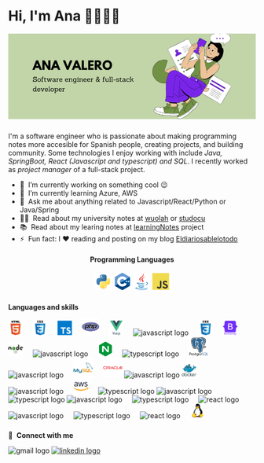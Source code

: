 
<h1>Hi, I'm Ana 👋🏽👩‍💻</h1>

<img src="ProfileBanner.png" alt="Banner that says Ana Valero - Software engineer & full-stack developer"/>

###

I'm a software engineer who is passionate about making programming notes more accesible for Spanish people, creating projects, and building community. Some technologies I enjoy working with include *Java, SpringBoot, React (Javascript and typescript) and SQL*. I recently worked as *project manager* of a full-stack project.

- 🔭 &nbsp;I’m currently working on something cool :wink:
- 🌱 &nbsp;I’m currently learning Azure, AWS
- 💬 &nbsp;Ask me about anything related to Javascript/React/Python or Java/Spring
- 👨‍💻 &nbsp;Read about my university notes at [wuolah](https://wuolah.com/profile/anavalero5?referral=anao52) or [studocu](https://www.studocu.com/es/user/31431423?origin=user-menu)
- 📚 &nbsp;Read about my learing notes at [learningNotes](https://github.com/anavagi/LearningNotes) project
- ⚡ &nbsp;Fun fact: I :heart: reading and posting on my blog [Eldiariosablelotodo](https://eldiariosablelotodo.blogspot.com/)


<div align="center"> 

#### Programming Languages
 <img src="https://raw.githubusercontent.com/devicons/devicon/master/icons/python/python-original.svg" alt="python" height="35"/>
<img src="https://raw.githubusercontent.com/devicons/devicon/master/icons/cplusplus/cplusplus-original.svg" alt="cplusplus" height="35"/> 
 <img src="https://raw.githubusercontent.com/devicons/devicon/master/icons/java/java-original.svg" alt="java" height="35"/>
 <img src="https://raw.githubusercontent.com/devicons/devicon/master/icons/javascript/javascript-original.svg" height="35"/>


</div>

####
###

**Languages and skills**
<div align="left">
 <img src="https://raw.githubusercontent.com/devicons/devicon/master/icons/html5/html5-original-wordmark.svg" alt="html5" height="30"/>
    <img width="12" />
   <img src="https://raw.githubusercontent.com/devicons/devicon/master/icons/css3/css3-original-wordmark.svg" height="30" alt="typescript logo" />
      <img width="12" />
 <img src="https://raw.githubusercontent.com/devicons/devicon/master/icons/typescript/typescript-original.svg" alt="typescript" height="30"/>
   <img width="12" />
<img src="https://raw.githubusercontent.com/devicons/devicon/master/icons/php/php-original.svg" alt="php" height="35"/>
  <img width="12" />
  <img src="https://raw.githubusercontent.com/devicons/devicon/master/icons/vuejs/vuejs-original-wordmark.svg" height="30" alt="javascript logo"  />
  <img width="12" />
  <img src="https://angular.io/assets/images/logos/angular/angular.svg" height="30" alt="javascript logo"  />
  <img width="12" />
  <img src="https://raw.githubusercontent.com/devicons/devicon/master/icons/css3/css3-original-wordmark.svg" height="30" alt="typescript logo" />
  <img width="12" />
  <img src="https://raw.githubusercontent.com/devicons/devicon/master/icons/bootstrap/bootstrap-plain-wordmark.svg" height="30" alt="typescript logo" />
<img width="12" />
  <img src="https://raw.githubusercontent.com/devicons/devicon/master/icons/nodejs/nodejs-original-wordmark.svg" height="30" alt="javascript logo"  />
  <img width="12" />
  <img src="https://www.vectorlogo.zone/logos/springio/springio-icon.svg" height="30" alt="javascript logo"  />
  <img width="12" />
  <img src="https://raw.githubusercontent.com/devicons/devicon/master/icons/nginx/nginx-original.svg" height="30" alt="typescript logo" />
  <img width="12" />
  <img src="https://www.vectorlogo.zone/logos/apache_maven/apache_maven-ar21.svg" height="30" alt="typescript logo" />
  <img width="12" />
  <img src="https://raw.githubusercontent.com/devicons/devicon/master/icons/postgresql/postgresql-original-wordmark.svg" height="40" alt="javascript logo"  />
  <img width="12" />
  <img src="https://www.svgrepo.com/show/303229/microsoft-sql-server-logo.svg" height="40" alt="javascript logo"  />
  <img width="12" />
  <img src="https://raw.githubusercontent.com/devicons/devicon/master/icons/mysql/mysql-original-wordmark.svg" height="40" alt="typescript logo" />
  <img width="12" />
  <img src="https://raw.githubusercontent.com/devicons/devicon/master/icons/oracle/oracle-original.svg" height="40" alt="typescript logo" />
  <img src="https://www.vectorlogo.zone/logos/elasticco_kibana/elasticco_kibana-icon.svg" height="30" alt="javascript logo"  />
  <img src="https://raw.githubusercontent.com/devicons/devicon/master/icons/docker/docker-original-wordmark.svg" height="30" alt="javascript logo"  />
  <img width="12" />
  <img src="https://www.vectorlogo.zone/logos/gnu_bash/gnu_bash-icon.svg" height="30" alt="javascript logo"  />
  <img width="12" />
  <img src="https://raw.githubusercontent.com/devicons/devicon/master/icons/amazonwebservices/amazonwebservices-original-wordmark.svg" height="30" alt="javascript logo"  />
  <img width="12" />
  <img src="https://www.vectorlogo.zone/logos/microsoft_azure/microsoft_azure-icon.svg" height="30" alt="typescript logo" />
  <img src="https://upload.wikimedia.org/wikipedia/commons/2/2c/Mockito_Logo.png" width="60" height="17" alt="javascript logo"  />
  <img width="12" />
  <img src="https://upload.wikimedia.org/wikipedia/commons/thumb/5/59/JUnit_5_Banner.png/512px-JUnit_5_Banner.png" width="60" height="17" alt="typescript logo"  />
  <img src="https://www.vectorlogo.zone/logos/visualstudio_code/visualstudio_code-icon.svg" height="30" alt="javascript logo"  />
  <img width="12" />
  <img src="https://upload.wikimedia.org/wikipedia/commons/thumb/9/9c/IntelliJ_IDEA_Icon.svg/512px-IntelliJ_IDEA_Icon.svg.png" height="30" alt="typescript logo"  />
  <img width="12" />
  <img src="https://www.vectorlogo.zone/logos/getpostman/getpostman-icon.svg" height="30" alt="react logo"  />
  <img src="https://www.vectorlogo.zone/logos/arduino/arduino-icon.svg" height="30" alt="javascript logo"  />
  <img width="12" />
  <img src="https://www.vectorlogo.zone/logos/gitlab/gitlab-icon.svg" height="30" alt="typescript logo"  />
  <img width="12" />
  <img src="https://www.vectorlogo.zone/logos/git-scm/git-scm-icon.svg" height="30" alt="react logo"  />
  <img width="12" />
  <img src="https://raw.githubusercontent.com/devicons/devicon/master/icons/linux/linux-original.svg" height="30" alt="html5 logo"  />
</div>

###

🔗 &nbsp;**Connect with me**

<div align="left">
  <img src="https://img.shields.io/static/v1?message=Gmail&logo=gmail&label=&color=D14836&logoColor=white&labelColor=&style=for-the-badge" height="35" alt="gmail logo"  />
  <a href="https://www.linkedin.com/in/ana-valero-giraldez-477765172/" target="_blank" rel="noreferrer"> <img src="https://img.shields.io/static/v1?message=LinkedIn&logo=linkedin&label=&color=0077B5&logoColor=white&labelColor=&style=for-the-badge" height="35" alt="linkedin logo"  /></a>
</div>



